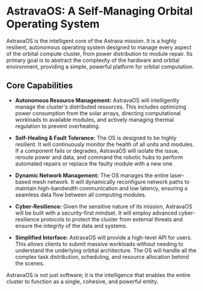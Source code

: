 # AstravaOS: A Self-Managing Orbital Operating System

AstravaOS is the intelligent core of the Astrava mission. It is a highly resilient, autonomous operating system designed to manage every aspect of the orbital compute cluster, from power distribution to module repair. Its primary goal is to abstract the complexity of the hardware and orbital environment, providing a simple, powerful platform for orbital computation.

## Core Capabilities

- **Autonomous Resource Management:** AstravaOS will intelligently manage the cluster's distributed resources. This includes optimizing power consumption from the solar arrays, directing computational workloads to available modules, and actively managing thermal regulation to prevent overheating.

- **Self-Healing & Fault Tolerance:** The OS is designed to be highly resilient. It will continuously monitor the health of all units and modules. If a component fails or degrades, AstravaOS will isolate the issue, reroute power and data, and command the robotic hubs to perform automated repairs or replace the faulty module with a new one.

- **Dynamic Network Management:** The OS manages the entire laser-based mesh network. It will dynamically reconfigure network paths to maintain high-bandwidth communication and low latency, ensuring a seamless data flow between all computing modules.

- **Cyber-Resilience:** Given the sensitive nature of its mission, AstravaOS will be built with a security-first mindset. It will employ advanced cyber-resilience protocols to protect the cluster from external threats and ensure the integrity of the data and systems.

- **Simplified Interface:** AstravaOS will provide a high-level API for users. This allows clients to submit massive workloads without needing to understand the underlying orbital architecture. The OS will handle all the complex task distribution, scheduling, and resource allocation behind the scenes.

AstravaOS is not just software; it is the intelligence that enables the entire cluster to function as a single, cohesive, and powerful entity.
